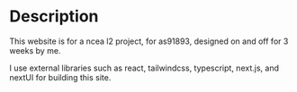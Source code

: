# Description
This website is for a ncea l2 project, for as91893, designed on and off for 3 weeks by me.

I use external libraries such as react, tailwindcss, typescript, next.js, and nextUI for building this site.
